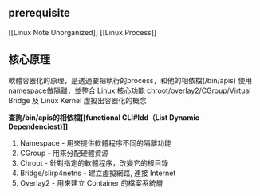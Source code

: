 ## prerequisite
[[Linux Note Unorganized]]
[[Linux Process]]


## 核心原理

軟體容器化的原理，是透過要把執行的process，和他的相依檔(/bin/apis)
使用namespace做隔離，並整合 Linux 核心功能 chroot/overlay2/CGroup/Virtual Bridge 及 Linux Kernel 虛擬出容器化的概念

**查詢/bin/apis的相依檔[[functional CLI#ldd（List Dynamic Dependenciest)]]**

1. Namespace - 用來提供軟體程序不同的隔離功能
2. CGroup - 用來分配硬體資源
3. Chroot - 針對指定的軟體程序，改變它的根目錄
4. Bridge/slirp4netns - 建立虛擬網路, 連接 Internet 
5. Overlay2 - 用來建立 Container 的檔案系統層



